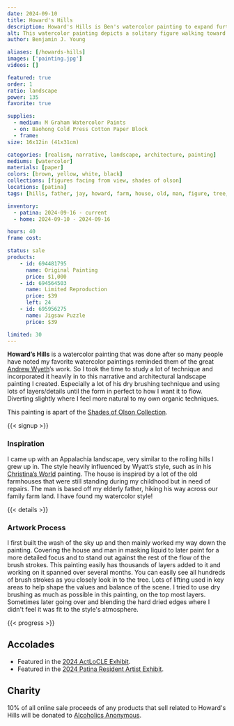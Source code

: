 ```yaml
---
date: 2024-09-10
title: Howard's Hills
description: Howard's Hills is Ben's watercolor painting to expand further in Andrew Wyeth's style and technique.
alt: This watercolor painting depicts a solitary figure walking toward a rustic white farmhouse, set against a backdrop of rolling hills and bare trees under a soft, muted sky.
author: Benjamin J. Young

aliases: [/howards-hills]
images: ['painting.jpg']
videos: []

featured: true
order: 1
ratio: landscape
power: 135
favorite: true

supplies:
  - medium: M Graham Watercolor Paints
  - on: Baohong Cold Press Cotton Paper Block
  - frame: 
size: 16x12in (41x31cm)

categories: [realism, narrative, landscape, architecture, painting]
mediums: [watercolor]
materials: [paper]
colors: [brown, yellow, white, black]
collections: [figures facing from view, shades of olson]
locations: [patina]
tags: [hills, father, jay, howard, farm, house, old, man, figure, tree, muted, countryside, building, outdoors, autumn, solitary, rustic, farmhouse, east sparta, ohio]

inventory:
  - patina: 2024-09-16 - current
  - home: 2024-09-10 - 2024-09-16

hours: 40
frame cost: 

status: sale
products:
    - id: 694481795
      name: Original Painting
      price: $1,000
    - id: 694564503
      name: Limited Reproduction
      price: $39
      left: 24
    - id: 695956275
      name: Jigsaw Puzzle
      price: $39

limited: 30
---
```


**Howard’s Hills** is a watercolor painting that was done after so many people have noted my favorite watercolor paintings reminded them of the great [Andrew Wyeth](https://en.wikipedia.org/wiki/Andrew_Wyeth)’s work. So I took the time to study a lot of technique and incorporated it heavily in to this narrative and architectural landscape painting I created. Especially a lot of his dry brushing technique and using lots of layers/details until the form in perfect to how I want it to flow. Diverting slightly where I feel more natural to my own organic techniques.

<!--more-->

This painting is apart of the [Shades of Olson Collection](/collections/shades-of-olson).

{{< signup >}}

### Inspiration ###

I came up with an Appalachia landscape, very similar to the rolling hills I grew up in. The style heavily influenced by Wyatt’s style, such as in his [Christina’s World](https://www.moma.org/collection/works/78455) painting. The house is inspired by a lot of the old farmhouses that were still standing during my childhood but in need of repairs. The man is based off my elderly father, hiking his way across our family farm land. I have found my watercolor style!

{{< details >}}

### Artwork Process ###

I first built the wash of the sky up and then mainly worked my way down the painting. Covering the house and man in masking liquid to later paint for a more detailed focus and to stand out against the rest of the flow of the brush strokes. This painting easily has thousands of layers added to it and working on it spanned over several months. You can easily see all hundreds of brush strokes as you closely look in to the tree. Lots of lifting used in key areas to help shape the values and balance of the scene. I tried to use dry brushing as much as possible in this painting, on the top most layers. Sometimes later going over and blending the hard dried edges where I didn't feel it was fit to the style's atmosphere.

{{< progress >}}

## Accolades ##

* Featured in the [2024 ActLoCLE Exhibit](https://www.actlocle.org/).
* Featured in the [2024 Patina Resident Artist Exhibit](https://www.patinaartscentre.com).

## Charity ##

10% of all online sale proceeds of any products that sell related to Howard's Hills will be donated to [Alcoholics Anonymous](https://www.aa.org).